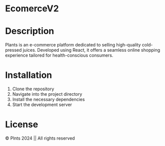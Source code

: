 # EcomerceV2

# Description
Plants is an e-commerce platform dedicated to selling high-quality cold-pressed juices. Developed using React, it offers a seamless online shopping experience tailored for health-conscious consumers.

# Installation
1. Clone the repository
2. Navigate into the project directory
3. Install the necessary dependencies
4. Start the development server

# License
 &copy; Plnts 2024 || All rights reserved


